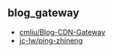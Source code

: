 ## blog_gateway

- [cmliu/Blog-CDN-Gateway](https://github.com/cmliu/Blog-CDN-Gateway)
- [jc-lw/ping-zhineng](https://github.com/jc-lw/ping-zhineng)
